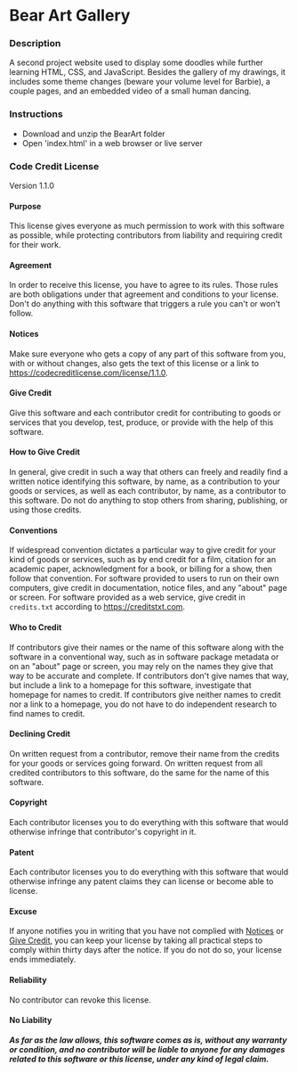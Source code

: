 # Bear Art Gallery

### Description
A second project website used to display some doodles while further learning
HTML, CSS, and JavaScript. Besides the gallery of my drawings, it includes some
theme changes (beware your volume level for Barbie), a couple pages, and an
embedded video of a small human dancing.

### Instructions
- Download and unzip the BearArt folder
- Open 'index.html' in a web browser or live server

### Code Credit License

Version 1.1.0

#### Purpose

This license gives everyone as much permission to work with
this software as possible, while protecting contributors
from liability and requiring credit for their work.

#### Agreement

In order to receive this license, you have to agree
to its rules.  Those rules are both obligations under
that agreement and conditions to your license.  Don't do
anything with this software that triggers a rule you can't
or won't follow.

#### Notices

Make sure everyone who gets a copy of any part of
this software from you, with or without changes,
also gets the text of this license or a link to
<https://codecreditlicense.com/license/1.1.0>.

#### Give Credit

Give this software and each contributor credit for
contributing to goods or services that you develop, test,
produce, or provide with the help of this software.

#### How to Give Credit

In general, give credit in such a way that others can
freely and readily find a written notice identifying
this software, by name, as a contribution to your goods
or services, as well as each contributor, by name, as a
contributor to this software.  Do not do anything to stop
others from sharing, publishing, or using those credits.

#### Conventions

If widespread convention dictates a particular way to
give credit for your kind of goods or services, such as
by end credit for a film, citation for an academic paper,
acknowledgment for a book, or billing for a show, then
follow that convention.  For software provided to users to
run on their own computers, give credit in documentation,
notice files, and any "about" page or screen.  For software
provided as a web service, give credit in `credits.txt`
according to <https://creditstxt.com>.

#### Who to Credit

If contributors give their names or the name of this
software along with the software in a conventional way,
such as in software package metadata or on an "about" page
or screen, you may rely on the names they give that way
to be accurate and complete.  If contributors don't give
names that way, but include a link to a homepage for this
software, investigate that homepage for names to credit.
If contributors give neither names to credit nor a link
to a homepage, you do not have to do independent research
to find names to credit.

#### Declining Credit

On written request from a contributor, remove their name
from the credits for your goods or services going forward.
On written request from all credited contributors to this
software, do the same for the name of this software.

#### Copyright

Each contributor licenses you to do everything with this
software that would otherwise infringe that contributor's
copyright in it.

#### Patent

Each contributor licenses you to do everything with this
software that would otherwise infringe any patent claims
they can license or become able to license.

#### Excuse

If anyone notifies you in writing that you have
not complied with [Notices](#notices) or [Give
Credit](#give-credit), you can keep your license by
taking all practical steps to comply within thirty days
after the notice.  If you do not do so, your license
ends immediately.

#### Reliability

No contributor can revoke this license.

#### No Liability

***As far as the law allows, this software comes as is,
without any warranty or condition, and no contributor
will be liable to anyone for any damages related to this
software or this license, under any kind of legal claim.***

